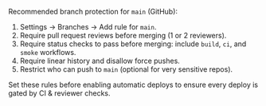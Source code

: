 Recommended branch protection for `main` (GitHub):

1. Settings → Branches → Add rule for `main`.
2. Require pull request reviews before merging (1 or 2 reviewers).
3. Require status checks to pass before merging: include `build`, `ci`, and `smoke` workflows.
4. Require linear history and disallow force pushes.
5. Restrict who can push to `main` (optional for very sensitive repos).

Set these rules before enabling automatic deploys to ensure every deploy is gated by CI & reviewer checks.
